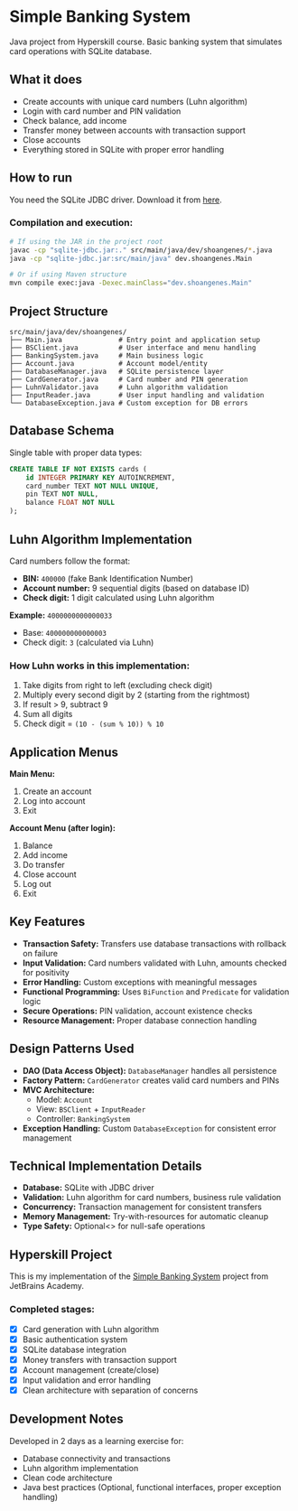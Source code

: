 # Simple Banking System

Java project from Hyperskill course. Basic banking system that simulates card operations with SQLite database.

## What it does

- Create accounts with unique card numbers (Luhn algorithm)
- Login with card number and PIN validation
- Check balance, add income
- Transfer money between accounts with transaction support
- Close accounts
- Everything stored in SQLite with proper error handling

## How to run

You need the SQLite JDBC driver. Download it from [here](https://github.com/xerial/sqlite-jdbc).

### Compilation and execution:
```bash
# If using the JAR in the project root
javac -cp "sqlite-jdbc.jar:." src/main/java/dev/shoangenes/*.java
java -cp "sqlite-jdbc.jar:src/main/java" dev.shoangenes.Main

# Or if using Maven structure
mvn compile exec:java -Dexec.mainClass="dev.shoangenes.Main"
```

## Project Structure

```
src/main/java/dev/shoangenes/
├── Main.java              # Entry point and application setup
├── BSClient.java          # User interface and menu handling  
├── BankingSystem.java     # Main business logic
├── Account.java           # Account model/entity
├── DatabaseManager.java   # SQLite persistence layer
├── CardGenerator.java     # Card number and PIN generation
├── LuhnValidator.java     # Luhn algorithm validation
├── InputReader.java       # User input handling and validation
└── DatabaseException.java # Custom exception for DB errors
```

## Database Schema

Single table with proper data types:
```sql
CREATE TABLE IF NOT EXISTS cards (
    id INTEGER PRIMARY KEY AUTOINCREMENT,
    card_number TEXT NOT NULL UNIQUE,
    pin TEXT NOT NULL,
    balance FLOAT NOT NULL
);
```

## Luhn Algorithm Implementation

Card numbers follow the format:
- **BIN:** `400000` (fake Bank Identification Number)
- **Account number:** 9 sequential digits (based on database ID)
- **Check digit:** 1 digit calculated using Luhn algorithm

**Example:** `4000000000000033`
- Base: `400000000000003` 
- Check digit: `3` (calculated via Luhn)

### How Luhn works in this implementation:
1. Take digits from right to left (excluding check digit)
2. Multiply every second digit by 2 (starting from the rightmost)
3. If result > 9, subtract 9
4. Sum all digits
5. Check digit = `(10 - (sum % 10)) % 10`

## Application Menus

**Main Menu:**
1. Create an account
2. Log into account  
3. Exit

**Account Menu (after login):**
1. Balance
2. Add income
3. Do transfer
4. Close account
5. Log out
0. Exit

## Key Features

- **Transaction Safety:** Transfers use database transactions with rollback on failure
- **Input Validation:** Card numbers validated with Luhn, amounts checked for positivity
- **Error Handling:** Custom exceptions with meaningful messages
- **Functional Programming:** Uses `BiFunction` and `Predicate` for validation logic
- **Secure Operations:** PIN validation, account existence checks
- **Resource Management:** Proper database connection handling

## Design Patterns Used

- **DAO (Data Access Object):** `DatabaseManager` handles all persistence
- **Factory Pattern:** `CardGenerator` creates valid card numbers and PINs  
- **MVC Architecture:** 
  - Model: `Account`
  - View: `BSClient` + `InputReader` 
  - Controller: `BankingSystem`
- **Exception Handling:** Custom `DatabaseException` for consistent error management

## Technical Implementation Details

- **Database:** SQLite with JDBC driver
- **Validation:** Luhn algorithm for card numbers, business rule validation
- **Concurrency:** Transaction management for consistent transfers
- **Memory Management:** Try-with-resources for automatic cleanup
- **Type Safety:** Optional<> for null-safe operations

## Hyperskill Project

This is my implementation of the [Simple Banking System](https://hyperskill.org/projects/93) project from JetBrains Academy.

### Completed stages:
- [x] Card generation with Luhn algorithm
- [x] Basic authentication system
- [x] SQLite database integration  
- [x] Money transfers with transaction support
- [x] Account management (create/close)
- [x] Input validation and error handling
- [x] Clean architecture with separation of concerns

## Development Notes

Developed in 2 days as a learning exercise for:
- Database connectivity and transactions
- Luhn algorithm implementation
- Clean code architecture
- Java best practices (Optional, functional interfaces, proper exception handling)
